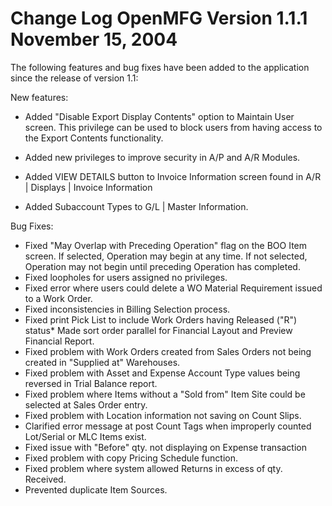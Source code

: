 Change Log
OpenMFG
Version 1.1.1
November 15, 2004
==================================



The following features and bug fixes have been added to the application 
since the release of version 1.1:


New features:


* Added "Disable Export Display Contents" option to Maintain User screen.
  This privilege can be used to block users from having access to the
  Export Contents functionality.

* Added new privileges to improve security in A/P and A/R Modules.

* Added VIEW DETAILS button to Invoice Information screen found in A/R |
  Displays | Invoice Information

* Added Subaccount Types to G/L | Master Information.



Bug Fixes:


* Fixed "May Overlap with Preceding Operation" flag on the BOO Item
  screen. If selected, Operation may begin at any time. If not selected,
  Operation may not begin until preceding Operation has completed.
* Fixed loopholes for users assigned no privileges.
* Fixed error where users could delete a WO Material Requirement issued
  to a Work Order.
* Fixed inconsistencies in Billing Selection process.
* Fixed print Pick List to include Work Orders having Released ("R")
  status* Made sort order parallel for Financial Layout and Preview Financial 
  Report.
* Fixed problem with Work Orders created from Sales Orders not being
  created in "Supplied at" Warehouses.
* Fixed problem with Asset and Expense Account Type values being reversed
  in Trial Balance report.
* Fixed problem where Items without a "Sold from" Item Site could be
  selected at Sales Order entry.
* Fixed problem with Location information not saving on Count Slips.
* Clarified error message at post Count Tags when improperly counted
  Lot/Serial or MLC Items exist.
* Fixed issue with "Before" qty. not displaying on Expense transaction
* Fixed problem with copy Pricing Schedule function.
* Fixed problem where system allowed Returns in excess of qty. Received.
* Prevented duplicate Item Sources.



